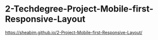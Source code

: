 # 2-Techdegree-Project-Mobile-first-Responsive-Layout
https://sheabim.github.io/2-Project-Mobile-first-Responsive-Layout/
